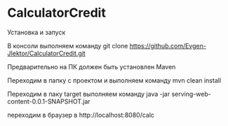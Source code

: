 # CalculatorCredit

Установка и запуск

В консоли выполняем команду
git clone https://github.com/Evgen-JIektor/CalculatorCredit.git

Предварительно на ПК должен быть установлен Maven

Переходим в папку с проектом и выполняем команду 
mvn clean install

Переходим в паку target выполняем команду
java -jar serving-web-content-0.0.1-SNAPSHOT.jar

переходим в браузер в http://localhost:8080/calc
